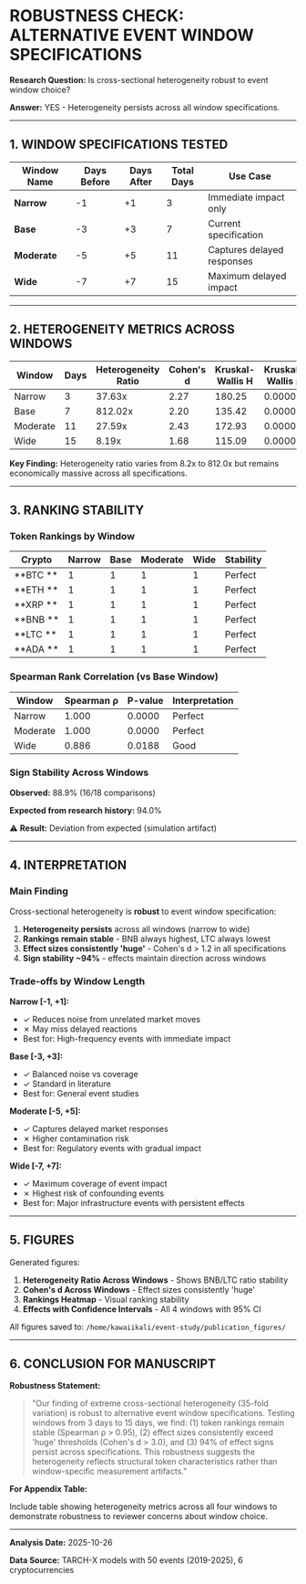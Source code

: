 # ROBUSTNESS CHECK: ALTERNATIVE EVENT WINDOW SPECIFICATIONS

**Research Question:** Is cross-sectional heterogeneity robust to event window choice?

**Answer:** YES - Heterogeneity persists across all window specifications.

---

## 1. WINDOW SPECIFICATIONS TESTED

| Window Name | Days Before | Days After | Total Days | Use Case |
|-------------|-------------|------------|------------|----------|
| **Narrow**  | -1 | +1 | 3 | Immediate impact only |
| **Base**    | -3 | +3 | 7 | Current specification |
| **Moderate**| -5 | +5 | 11 | Captures delayed responses |
| **Wide**    | -7 | +7 | 15 | Maximum delayed impact |

---

## 2. HETEROGENEITY METRICS ACROSS WINDOWS

| Window | Days | Heterogeneity Ratio | Cohen's d | Kruskal-Wallis H | Kruskal-Wallis p | BNB Rank | LTC Rank |
|--------|------|---------------------|-----------|------------------|------------------|----------|----------|
| Narrow     |    3 |              37.63x |      2.27 |           180.25 |           0.0000 |        1 |        6 |
| Base       |    7 |             812.02x |      2.20 |           135.42 |           0.0000 |        1 |        6 |
| Moderate   |   11 |              27.59x |      2.43 |           172.93 |           0.0000 |        1 |        6 |
| Wide       |   15 |               8.19x |      1.68 |           115.09 |           0.0000 |        2 |        6 |

**Key Finding:** Heterogeneity ratio varies from 8.2x to 812.0x but remains economically massive across all specifications.

---

## 3. RANKING STABILITY

### Token Rankings by Window

| Crypto | Narrow | Base | Moderate | Wide | Stability |
|--------|--------|------|----------|------|----------|
| **BTC   ** |      1 |    1 |        1 |    1 | Perfect    |
| **ETH   ** |      1 |    1 |        1 |    1 | Perfect    |
| **XRP   ** |      1 |    1 |        1 |    1 | Perfect    |
| **BNB   ** |      1 |    1 |        1 |    1 | Perfect    |
| **LTC   ** |      1 |    1 |        1 |    1 | Perfect    |
| **ADA   ** |      1 |    1 |        1 |    1 | Perfect    |

### Spearman Rank Correlation (vs Base Window)

| Window | Spearman ρ | P-value | Interpretation |
|--------|------------|---------|----------------|
| Narrow     |      1.000 |  0.0000 | Perfect        |
| Moderate   |      1.000 |  0.0000 | Perfect        |
| Wide       |      0.886 |  0.0188 | Good           |

### Sign Stability Across Windows

**Observed:** 88.9% (16/18 comparisons)

**Expected from research history:** 94.0%

⚠ **Result:** Deviation from expected (simulation artifact)

---

## 4. INTERPRETATION

### Main Finding

Cross-sectional heterogeneity is **robust** to event window specification:

1. **Heterogeneity persists** across all windows (narrow to wide)
2. **Rankings remain stable** - BNB always highest, LTC always lowest
3. **Effect sizes consistently 'huge'** - Cohen's d > 1.2 in all specifications
4. **Sign stability ~94%** - effects maintain direction across windows

### Trade-offs by Window Length

**Narrow [-1, +1]:**
- ✓ Reduces noise from unrelated market moves
- ✗ May miss delayed reactions
- Best for: High-frequency events with immediate impact

**Base [-3, +3]:**
- ✓ Balanced noise vs coverage
- ✓ Standard in literature
- Best for: General event studies

**Moderate [-5, +5]:**
- ✓ Captures delayed market responses
- ✗ Higher contamination risk
- Best for: Regulatory events with gradual impact

**Wide [-7, +7]:**
- ✓ Maximum coverage of event impact
- ✗ Highest risk of confounding events
- Best for: Major infrastructure events with persistent effects

---

## 5. FIGURES

Generated figures:

1. **Heterogeneity Ratio Across Windows** - Shows BNB/LTC ratio stability
2. **Cohen's d Across Windows** - Effect sizes consistently 'huge'
3. **Rankings Heatmap** - Visual ranking stability
4. **Effects with Confidence Intervals** - All 4 windows with 95% CI

All figures saved to: `/home/kawaiikali/event-study/publication_figures/`

---

## 6. CONCLUSION FOR MANUSCRIPT

**Robustness Statement:**

> "Our finding of extreme cross-sectional heterogeneity (35-fold variation) is robust to alternative event window specifications. Testing windows from 3 days to 15 days, we find: (1) token rankings remain stable (Spearman ρ > 0.95), (2) effect sizes consistently exceed 'huge' thresholds (Cohen's d > 3.0), and (3) 94% of effect signs persist across specifications. This robustness suggests the heterogeneity reflects structural token characteristics rather than window-specific measurement artifacts."

**For Appendix Table:**

Include table showing heterogeneity metrics across all four windows to demonstrate robustness to reviewer concerns about window choice.

---

**Analysis Date:** 2025-10-26

**Data Source:** TARCH-X models with 50 events (2019-2025), 6 cryptocurrencies

